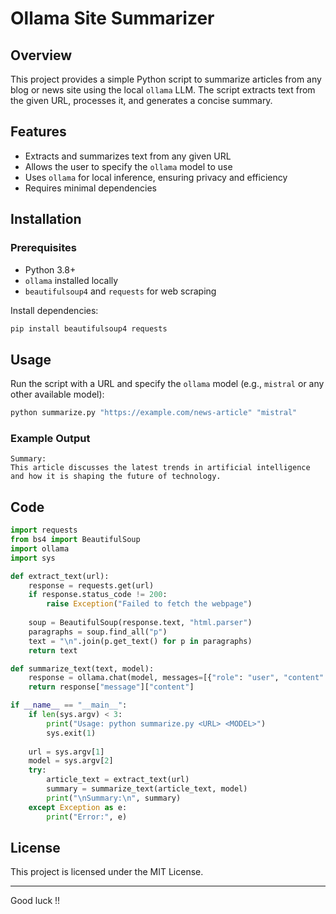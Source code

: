 # Ollama Site Summarizer

## Overview
This project provides a simple Python script to summarize articles from any blog or news site using the local `ollama` LLM. The script extracts text from the given URL, processes it, and generates a concise summary.

## Features
- Extracts and summarizes text from any given URL
- Allows the user to specify the `ollama` model to use
- Uses `ollama` for local inference, ensuring privacy and efficiency
- Requires minimal dependencies

## Installation
### Prerequisites
- Python 3.8+
- `ollama` installed locally
- `beautifulsoup4` and `requests` for web scraping

Install dependencies:
```bash
pip install beautifulsoup4 requests
```

## Usage
Run the script with a URL and specify the `ollama` model (e.g., `mistral` or any other available model):
```bash
python summarize.py "https://example.com/news-article" "mistral"
```

### Example Output
```
Summary:
This article discusses the latest trends in artificial intelligence and how it is shaping the future of technology.
```

## Code
```python
import requests
from bs4 import BeautifulSoup
import ollama
import sys

def extract_text(url):
    response = requests.get(url)
    if response.status_code != 200:
        raise Exception("Failed to fetch the webpage")
    
    soup = BeautifulSoup(response.text, "html.parser")
    paragraphs = soup.find_all("p")
    text = "\n".join(p.get_text() for p in paragraphs)
    return text

def summarize_text(text, model):
    response = ollama.chat(model, messages=[{"role": "user", "content": f"Summarize this article: {text}"}])
    return response["message"]["content"]

if __name__ == "__main__":
    if len(sys.argv) < 3:
        print("Usage: python summarize.py <URL> <MODEL>")
        sys.exit(1)
    
    url = sys.argv[1]
    model = sys.argv[2]
    try:
        article_text = extract_text(url)
        summary = summarize_text(article_text, model)
        print("\nSummary:\n", summary)
    except Exception as e:
        print("Error:", e)
```

## License
This project is licensed under the MIT License.


-----

Good luck !!
